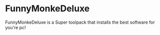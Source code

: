 # FunnyMonkeDeluxe
FunnyMonkeDeluxe is a Super toolpack that installs the best software for you're pc!
